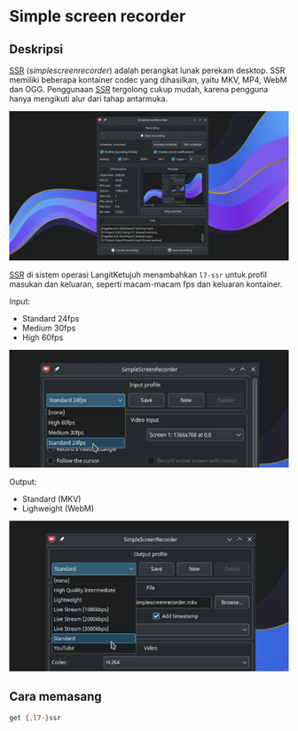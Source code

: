 # Simple screen recorder

## Deskripsi

[SSR] (_simplescreenrecorder_) adalah perangkat lunak perekam desktop. SSR memiliki beberapa kontainer codec yang dihasilkan, yaitu MKV, MP4, WebM dan OGG. Penggunaan [SSR] tergolong cukup mudah, karena pengguna hanya mengikuti alur dari tahap antarmuka.

![Simple Screen Recorder LangitKetujuh OS](../../media/image/simplescreenrecorder-langitketujuh-id-1.webp)

[SSR] di sistem operasi LangitKetujuh menambahkan `l7-ssr` untuk profil masukan dan keluaran, seperti macam-macam fps dan keluaran kontainer.

Input:
- Standard 24fps
- Medium 30fps
- High 60fps

![Simple Screen Recorder LangitKetujuh OS](../../media/image/simplescreenrecorder-langitketujuh-id-2.webp)

Output:
- Standard (MKV)
- Lighweight (WebM)

![Simple Screen Recorder LangitKetujuh OS](../../media/image/simplescreenrecorder-langitketujuh-id-3.webp)

## Cara memasang

```sh
get {,l7-}ssr
```

[SSR]:https://www.maartenbaert.be/simplescreenrecorder/
